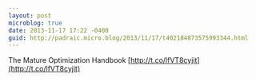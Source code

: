 ```yaml
---
layout: post
microblog: true
date: 2013-11-17 17:22 -0400
guid: http://padraic.micro.blog/2013/11/17/t402184873575993344.html
---
```

The Mature Optimization Handbook [http://t.co/lfVT8cyjit](http://t.co/lfVT8cyjit)
